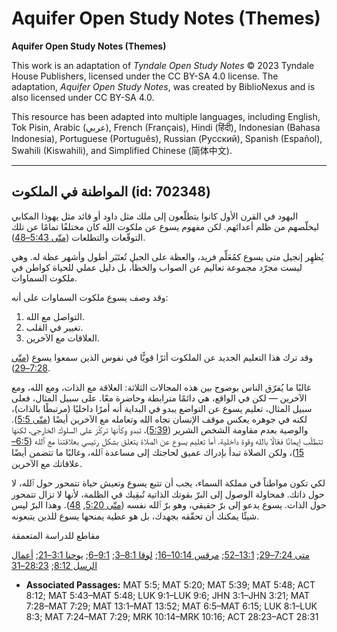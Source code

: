 # Aquifer Open Study Notes (Themes)

**Aquifer Open Study Notes (Themes)**

This work is an adaptation of *Tyndale Open Study Notes* © 2023 Tyndale House Publishers, licensed under the CC BY\-SA 4\.0 license. The adaptation, *Aquifer Open Study Notes*, was created by BiblioNexus and is also licensed under CC BY\-SA 4\.0\.

This resource has been adapted into multiple languages, including English, Tok Pisin, Arabic (عربي), French (Français), Hindi (हिंदी), Indonesian (Bahasa Indonesia), Portuguese (Português), Russian (Русский), Spanish (Español), Swahili (Kiswahili), and Simplified Chinese (简体中文).



--------------------------------

## المواطنة في الملكوت (id: 702348)

اليهود في القرن الأول كانوا يتطلّعون إلى ملك مثل داود أو قائد مثل يهوذا المكابي ليخلّصهم من ظلم أعدائهم. لكن مفهوم يسوع عن ملكوت الله كان مختلفًا تمامًا عن تلك التوقّعات والتطلعات ([متّى 5:43–48](https://ref.ly/Matt5:43-Matt5:48)).

يُظهِر إنجيل متى يسوع كمُعَلِّم فريد، والعظة على الجبل تُعتَبَر أطول وأشهر عظة له. وهي ليست مجرّد مجموعة تعاليم عن الصواب والخطأ، بل دليل عملي للحياة كواطن في ملكوت السماوات.

وقد وصف يسوع ملكوت السماوات على أنه:

1. التواصل مع الله.
2. تغيير في القلب.
3. العلاقات مع الآخرين.

وقد ترك هذا التعليم الجديد عن الملكوت أثرًا قويًّا في نفوس الذين سمعوا يسوع ([متّى 7:28–29](https://ref.ly/Matt7:28-Matt7:29)).

غالبًا ما يُفرّق الناس بوضوح بين هذه المجالات الثلاثة: العلاقة مع الذات، ومع الله، ومع الآخرين — لكن في الواقع، هي دائمًا مترابطة وحاضرة معًا. على سبيل المثال، فعلى سبيل المثال، تعليم يسوع عن التواضع يبدو في البداية أنه أمرًا داخليًا (مرتبطًا بالذات)، لكنه في جوهره يعكس موقف الإنسان تجاه الله وتعامله مع الآخرين أيضًا ([متّى 5:5](https://ref.ly/Matt5:5)). والوصية بعدم مقاومة الشخص الشرير ([5:39](https://ref.ly/Matt5:39))، تبدو وكأنها تركّز على السلوك الخارجي، لكنها تتطلّب إيمانًا فعّالًا بالله وقوة داخلية. أما تعليم يسوع عن الصلاة يتعلق بشكل رئيسي بعلاقتنا مع ٱلله ([6:5–15](https://ref.ly/Matt6:5-Matt6:15))، ولكن الصلاة تبدأ بإدراك عميق لحاجتك إلى مساعدة ٱلله، وغالبًا ما تتضمن أيضًا علاقاتك مع الآخرين.

لكي تكون مواطناً في مملكة السماء، يجب أن تتبع يسوع وتعيش حياة تتمحور حول ٱلله، لا حول ذاتك. فمحاولة الوصول إلى البرّ بقوتك الذاتية تُبقِيك في الظلمة، لأنها لا تزال تتمحور حول الذات. يسوع يدعو إلى برّ حقيقي، وهو برّ ٱلله نفسه ([متّى 5:20](https://ref.ly/Matt5:20), [48](https://ref.ly/Matt5:48)). وهذا البرّ ليس شيئًا يمكنك أن تحقّقه بجهدك، بل هو عطية يمنحها يسوع للذين يتبعونه.

مقاطع للدراسة المتعمقة

[متى 7:24–29](https://ref.ly/Matt7:24-Matt7:29); [13:1–52](https://ref.ly/Matt13:1-Matt13:52); [مرقس 10:14–16](https://ref.ly/Mark10:14-Mark10:16); [لوقا 8:1–3](https://ref.ly/Luke8:1-Luke8:3); [9:1–6](https://ref.ly/Luke9:1-Luke9:6); [يوحنا 3:1–21](https://ref.ly/John3:1-John3:21); [أعمال الرسل 8:12](https://ref.ly/Acts8:12); [28:23–31](https://ref.ly/Acts28:23-Acts28:31)

* **Associated Passages:** MAT 5:5; MAT 5:20; MAT 5:39; MAT 5:48; ACT 8:12; MAT 5:43–MAT 5:48; LUK 9:1–LUK 9:6; JHN 3:1–JHN 3:21; MAT 7:28–MAT 7:29; MAT 13:1–MAT 13:52; MAT 6:5–MAT 6:15; LUK 8:1–LUK 8:3; MAT 7:24–MAT 7:29; MRK 10:14–MRK 10:16; ACT 28:23–ACT 28:31

